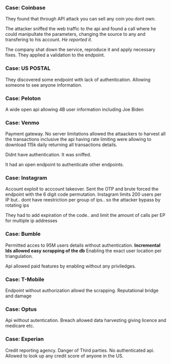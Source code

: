 ### Case: Coinbase
They found that through API attack you can sell any coin you dont own. 

The attacker sniffed the web traffic to the api and found a call where he could manipultate the parameters, changing the source to any and transfering to his account. <i> He reported it</i>.

The company shat down the service, reproduce it and apply necessary fixes. They applied  a validation  to the endpoint. 


### Case: US POSTAL

They discovered some endpoint with lack of authentication. Allowing someone to see anyone information. 

### Case: Peloton

A wide open api allowing 4B user information including Joe Biden

### Case: Venmo
Payment gateway. 
No server limitations allowed the attaackers to harvest all the transactions inclusive the api having rate limiting were allowing to download 115k daily returning all transactions details. 
 
Didnt have authentication.
It was  sniffed. 

It had an open endpoint to authenticate other endpoints. 

### Case: Instagram

Account exploit to acccount takeover.  Sent the OTP and brute forced the endpoint with the 6 digit code permutation.  Instagram limits 200 users per IP but.. dont have reestriction per group of ips.. so the attacker bypass by rotating ips

They had to add expiration of the code.. and limit the amount of calls per EP for multiple ip addresses


### Case: Bumble
Permitted acces to 95M users details without authentication. <strong>Incremental Ids allowed easy scrapping of the db</strong> Enabling the exact user location per triangulation. 

Api allowed paid features by enabling without any priviledges. 


### Case: T-Mobile

Endpoint without authorization allowd the scrapping.
Reputational bridge and damage


### Case: Optus
Api without autentication. Breach allowed data harvesting  giving licence and medicare etc. 



### Case: Experian

Credit reporting agency. Danger of Third parties. 
No authenticated api. Allowed to look up any credit score of anyone in the US. 